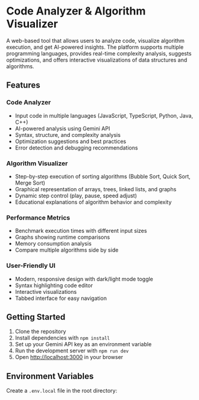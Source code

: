 # Code Analyzer & Algorithm Visualizer    
      
A web-based tool that allows users to analyze code, visualize algorithm execution, and get AI-powered insights. The platform supports multiple programming languages, provides real-time complexity analysis, suggests optimizations, and offers interactive visualizations of data structures and algorithms.  

## Features  
 
### Code Analyzer
- Input code in multiple languages (JavaScript, TypeScript, Python, Java, C++)
- AI-powered analysis using Gemini API 
- Syntax, structure, and complexity analysis 
- Optimization suggestions and best practices
- Error detection and debugging recommendations

### Algorithm Visualizer
- Step-by-step execution of sorting algorithms (Bubble Sort, Quick Sort, Merge Sort)
- Graphical representation of arrays, trees, linked lists, and graphs
- Dynamic step control (play, pause, speed adjust)
- Educational explanations of algorithm behavior and complexity

### Performance Metrics
- Benchmark execution times with different input sizes
- Graphs showing runtime comparisons
- Memory consumption analysis
- Compare multiple algorithms side by side

### User-Friendly UI 
- Modern, responsive design with dark/light mode toggle
- Syntax highlighting code editor
- Interactive visualizations
- Tabbed interface for easy navigation

## Getting Started

1. Clone the repository
2. Install dependencies with `npm install`
3. Set up your Gemini API key as an environment variable
4. Run the development server with `npm run dev`
5. Open [http://localhost:3000](http://localhost:3000) in your browser

## Environment Variables

Create a `.env.local` file in the root directory:

